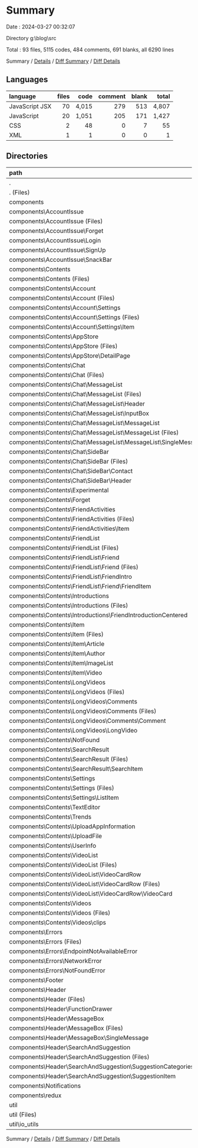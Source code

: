 # Summary

Date : 2024-03-27 00:32:07

Directory g:\\blog\\src

Total : 93 files,  5115 codes, 484 comments, 691 blanks, all 6290 lines

Summary / [Details](details.md) / [Diff Summary](diff.md) / [Diff Details](diff-details.md)

## Languages
| language | files | code | comment | blank | total |
| :--- | ---: | ---: | ---: | ---: | ---: |
| JavaScript JSX | 70 | 4,015 | 279 | 513 | 4,807 |
| JavaScript | 20 | 1,051 | 205 | 171 | 1,427 |
| CSS | 2 | 48 | 0 | 7 | 55 |
| XML | 1 | 1 | 0 | 0 | 1 |

## Directories
| path | files | code | comment | blank | total |
| :--- | ---: | ---: | ---: | ---: | ---: |
| . | 93 | 5,115 | 484 | 691 | 6,290 |
| . (Files) | 8 | 160 | 8 | 31 | 199 |
| components | 74 | 4,071 | 281 | 523 | 4,875 |
| components\\AccountIssue | 5 | 636 | 12 | 59 | 707 |
| components\\AccountIssue (Files) | 1 | 19 | 0 | 4 | 23 |
| components\\AccountIssue\\Forget | 1 | 181 | 2 | 18 | 201 |
| components\\AccountIssue\\Login | 1 | 152 | 10 | 13 | 175 |
| components\\AccountIssue\\SignUp | 1 | 258 | 0 | 19 | 277 |
| components\\AccountIssue\\SnackBar | 1 | 26 | 0 | 5 | 31 |
| components\\Contents | 52 | 2,477 | 201 | 324 | 3,002 |
| components\\Contents (Files) | 1 | 68 | 3 | 5 | 76 |
| components\\Contents\\Account | 3 | 63 | 0 | 5 | 68 |
| components\\Contents\\Account (Files) | 1 | 2 | 0 | 1 | 3 |
| components\\Contents\\Account\\Settings | 2 | 61 | 0 | 4 | 65 |
| components\\Contents\\Account\\Settings (Files) | 1 | 61 | 0 | 3 | 64 |
| components\\Contents\\Account\\Settings\\Item | 1 | 0 | 0 | 1 | 1 |
| components\\Contents\\AppStore | 2 | 127 | 6 | 5 | 138 |
| components\\Contents\\AppStore (Files) | 1 | 127 | 6 | 4 | 137 |
| components\\Contents\\AppStore\\DetailPage | 1 | 0 | 0 | 1 | 1 |
| components\\Contents\\Chat | 9 | 336 | 7 | 48 | 391 |
| components\\Contents\\Chat (Files) | 1 | 30 | 0 | 7 | 37 |
| components\\Contents\\Chat\\MessageList | 5 | 257 | 7 | 28 | 292 |
| components\\Contents\\Chat\\MessageList (Files) | 1 | 29 | 1 | 5 | 35 |
| components\\Contents\\Chat\\MessageList\\Header | 1 | 30 | 0 | 3 | 33 |
| components\\Contents\\Chat\\MessageList\\InputBox | 1 | 81 | 0 | 12 | 93 |
| components\\Contents\\Chat\\MessageList\\MessageList | 2 | 117 | 6 | 8 | 131 |
| components\\Contents\\Chat\\MessageList\\MessageList (Files) | 1 | 36 | 1 | 2 | 39 |
| components\\Contents\\Chat\\MessageList\\MessageList\\SingleMessage | 1 | 81 | 5 | 6 | 92 |
| components\\Contents\\Chat\\SideBar | 3 | 49 | 0 | 13 | 62 |
| components\\Contents\\Chat\\SideBar (Files) | 1 | 23 | 0 | 9 | 32 |
| components\\Contents\\Chat\\SideBar\\Contact | 1 | 21 | 0 | 3 | 24 |
| components\\Contents\\Chat\\SideBar\\Header | 1 | 5 | 0 | 1 | 6 |
| components\\Contents\\Experimental | 1 | 0 | 0 | 1 | 1 |
| components\\Contents\\Forget | 4 | 372 | 0 | 17 | 389 |
| components\\Contents\\FriendActivities | 2 | 108 | 0 | 5 | 113 |
| components\\Contents\\FriendActivities (Files) | 1 | 0 | 0 | 1 | 1 |
| components\\Contents\\FriendActivities\\Item | 1 | 108 | 0 | 4 | 112 |
| components\\Contents\\FriendList | 4 | 208 | 5 | 28 | 241 |
| components\\Contents\\FriendList (Files) | 1 | 22 | 0 | 2 | 24 |
| components\\Contents\\FriendList\\Friend | 2 | 45 | 0 | 7 | 52 |
| components\\Contents\\FriendList\\Friend (Files) | 1 | 19 | 0 | 4 | 23 |
| components\\Contents\\FriendList\\FriendIntro | 1 | 141 | 5 | 19 | 165 |
| components\\Contents\\FriendList\\Friend\\FriendItem | 1 | 26 | 0 | 3 | 29 |
| components\\Contents\\Introductions | 2 | 175 | 3 | 31 | 209 |
| components\\Contents\\Introductions (Files) | 1 | 2 | 0 | 2 | 4 |
| components\\Contents\\Introductions\\FriendIntroductionCentered | 1 | 173 | 3 | 29 | 205 |
| components\\Contents\\Item | 5 | 201 | 23 | 29 | 253 |
| components\\Contents\\Item (Files) | 1 | 56 | 18 | 11 | 85 |
| components\\Contents\\Item\\Article | 1 | 107 | 0 | 5 | 112 |
| components\\Contents\\Item\\Author | 1 | 0 | 0 | 1 | 1 |
| components\\Contents\\Item\\ImageList | 1 | 0 | 0 | 1 | 1 |
| components\\Contents\\Item\\Video | 1 | 38 | 5 | 11 | 54 |
| components\\Contents\\LongVideos | 4 | 195 | 36 | 49 | 280 |
| components\\Contents\\LongVideos (Files) | 1 | 79 | 30 | 22 | 131 |
| components\\Contents\\LongVideos\\Comments | 2 | 80 | 0 | 14 | 94 |
| components\\Contents\\LongVideos\\Comments (Files) | 1 | 22 | 0 | 7 | 29 |
| components\\Contents\\LongVideos\\Comments\\Comment | 1 | 58 | 0 | 7 | 65 |
| components\\Contents\\LongVideos\\LongVideo | 1 | 36 | 6 | 13 | 55 |
| components\\Contents\\NotFound | 1 | 3 | 0 | 0 | 3 |
| components\\Contents\\SearchResult | 2 | 83 | 39 | 8 | 130 |
| components\\Contents\\SearchResult (Files) | 1 | 32 | 38 | 3 | 73 |
| components\\Contents\\SearchResult\\SearchItem | 1 | 51 | 1 | 5 | 57 |
| components\\Contents\\Settings | 2 | 156 | 41 | 26 | 223 |
| components\\Contents\\Settings (Files) | 1 | 59 | 41 | 21 | 121 |
| components\\Contents\\Settings\\ListItem | 1 | 97 | 0 | 5 | 102 |
| components\\Contents\\TextEditor | 1 | 25 | 1 | 6 | 32 |
| components\\Contents\\Trends | 1 | 0 | 0 | 1 | 1 |
| components\\Contents\\UploadAppInformation | 1 | 0 | 0 | 1 | 1 |
| components\\Contents\\UploadFile | 1 | 74 | 2 | 23 | 99 |
| components\\Contents\\UserInfo | 1 | 164 | 0 | 14 | 178 |
| components\\Contents\\VideoList | 3 | 70 | 0 | 5 | 75 |
| components\\Contents\\VideoList (Files) | 1 | 21 | 0 | 1 | 22 |
| components\\Contents\\VideoList\\VideoCardRow | 2 | 49 | 0 | 4 | 53 |
| components\\Contents\\VideoList\\VideoCardRow (Files) | 1 | 20 | 0 | 3 | 23 |
| components\\Contents\\VideoList\\VideoCardRow\\VideoCard | 1 | 29 | 0 | 1 | 30 |
| components\\Contents\\Videos | 2 | 49 | 35 | 17 | 101 |
| components\\Contents\\Videos (Files) | 1 | 14 | 29 | 7 | 50 |
| components\\Contents\\Videos\\clips | 1 | 35 | 6 | 10 | 51 |
| components\\Errors | 4 | 12 | 1 | 2 | 15 |
| components\\Errors (Files) | 1 | 0 | 0 | 1 | 1 |
| components\\Errors\\EndpointNotAvailableError | 1 | 3 | 0 | 0 | 3 |
| components\\Errors\\NetworkError | 1 | 3 | 0 | 0 | 3 |
| components\\Errors\\NotFoundError | 1 | 6 | 1 | 1 | 8 |
| components\\Footer | 1 | 44 | 0 | 5 | 49 |
| components\\Header | 7 | 843 | 59 | 122 | 1,024 |
| components\\Header (Files) | 1 | 491 | 27 | 66 | 584 |
| components\\Header\\FunctionDrawer | 1 | 134 | 19 | 23 | 176 |
| components\\Header\\MessageBox | 2 | 105 | 2 | 9 | 116 |
| components\\Header\\MessageBox (Files) | 1 | 83 | 2 | 7 | 92 |
| components\\Header\\MessageBox\\SingleMessage | 1 | 22 | 0 | 2 | 24 |
| components\\Header\\SearchAndSuggestion | 3 | 113 | 11 | 24 | 148 |
| components\\Header\\SearchAndSuggestion (Files) | 1 | 17 | 1 | 7 | 25 |
| components\\Header\\SearchAndSuggestion\\SuggestionCategories | 1 | 48 | 8 | 9 | 65 |
| components\\Header\\SearchAndSuggestion\\SuggestionItem | 1 | 48 | 2 | 8 | 58 |
| components\\Notifications | 1 | 3 | 6 | 1 | 10 |
| components\\redux | 4 | 56 | 2 | 10 | 68 |
| util | 11 | 884 | 195 | 137 | 1,216 |
| util (Files) | 7 | 652 | 166 | 93 | 911 |
| util\\io_utils | 4 | 232 | 29 | 44 | 305 |

Summary / [Details](details.md) / [Diff Summary](diff.md) / [Diff Details](diff-details.md)